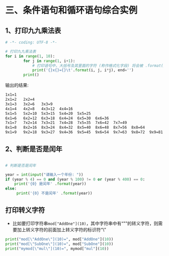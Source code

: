 # 三、条件语句和循环语句综合实例 #

## 1、打印九九乘法表 ##

```python
# -*- coding: UTF-8 -*-

# 打印九九乘法表
for i in range(1, 10):
        for j in range(1, i+1):
            # 打印语句中，大括号及其里面的字符 (称作格式化字段) 将会被 .format() 中的参数替换,注意有个点的
            print('{}x{}={}\t'.format(i, j, i*j), end='')  
        print()
```

输出的结果:

```txt
1x1=1   
2x1=2   2x2=4   
3x1=3   3x2=6   3x3=9   
4x1=4   4x2=8   4x3=12  4x4=16  
5x1=5   5x2=10  5x3=15  5x4=20  5x5=25  
6x1=6   6x2=12  6x3=18  6x4=24  6x5=30  6x6=36  
7x1=7   7x2=14  7x3=21  7x4=28  7x5=35  7x6=42  7x7=49  
8x1=8   8x2=16  8x3=24  8x4=32  8x5=40  8x6=48  8x7=56  8x8=64  
9x1=9   9x2=18  9x3=27  9x4=36  9x5=45  9x6=54  9x7=63  9x8=72  9x9=81 
```


## 2、判断是否是闰年 ##

```python

# 判断是否是闰年

year = int(input("请输入一个年份: "))
if (year % 4) == 0 and (year % 100) != 0 or (year % 400) == 0:
    print('{0} 是闰年' .format(year))
else:
     print('{0} 不是闰年' .format(year))

```

## 打印转义字符
* 比如要打印字符串`mod["AddOne"](10)`，其中字符串中有“"”的转义字符，则需要加上转义字符的前面加上转义字符的标识符“\”
```python
print("mod[\"AddOne\"](10)=", mod["AddOne"](10))
print("mod[\"SubOne\"](10)=", mod["SubOne"](10))
print("mymod[\"mul\"](10)=", mymod["mul"](10))
```


